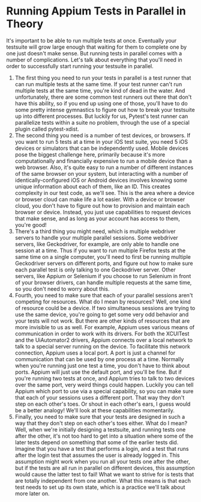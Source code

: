 # Running Appium Tests in Parallel in Theory


It's important to be able to run multiple tests at once. Eventually your testsuite will grow large enough that waiting for them to complete one by one just doesn't make sense. But running tests in parallel comes with a number of complications. Let's talk about everything that you'll need in order to successfully start running your testsuite in parallel.

1. The first thing you need to run your tests in parallel is a test runner that can run multiple tests at the same time. If your test runner can't run multiple tests at the same time, you're kind of dead in the water. And unfortunately, there are some common test runners out there that don't have this ability, so if you end up using one of those, you'll have to do some pretty intense gymnastics to figure out how to break your testsuite up into different processes. But luckily for us, Pytest's test runner can parallelize tests within a suite no problem, through the use of a special plugin called pytest-xdist.
2. The second thing you need is a number of test devices, or browsers. If you want to run 5 tests at a time in your iOS test suite, you need 5 iOS devices or simulators that can be independently used. Mobile devices pose the biggest challenge here, primarily because it's more computationally and financially expensive to run a mobile device than a web browser. Also, it's quite easy to run a number of different instances of the same browser on your system, but interacting with a number of identically-configured iOS or Android devices involves knowing some unique information about each of them, like an ID. This creates complexity in our test code, as we'll see. This is the area where a device or browser cloud can make life a lot easier. With a device or browser cloud, you don't have to figure out how to provision and maintain each browser or device. Instead, you just use capabilities to request devices that make sense, and as long as your account has access to them, you're good!
3. There's a third thing you might need, which is multiple webdriver servers to handle your multiple parallel sessions. Some webdriver servers, like Geckodriver, for example, are only able to handle one session at a time. Thus if you want to run multiple Firefox tests at the same time on a single computer, you'll need to first be running multiple Geckodriver servers on different ports, and figure out how to make sure each parallel test is only talking to one Geckodriver server. Other servers, like Appium or Selenium if you choose to run Selenium in front of your browser drivers, can handle multiple requests at the same time, so you don't need to worry about this.
4. Fourth, you need to make sure that each of your parallel sessions aren't competing for resources. What do I mean by resources? Well, one kind of resource could be a device. If two simultaneous sessions are trying to use the same device, you're going to get some very odd behavior and your tests will not work. But there are other kinds of resources that are more invisible to us as well. For example, Appium uses various means of communication in order to work with its drivers. For both the XCUITest and the UiAutomator2 drivers, Appium connects over a local network to talk to a special server running on the device. To facilitate this network connection, Appium uses a local port. A port is just a channel for communication that can be used by one process at a time. Normally when you're running just one test a time, you don't have to think about ports. Appium will just use the default port, and you'll be fine. But if you're running two tests at once, and Appium tries to talk to two devices over the same port, very weird things could happen. Luckily you can tell Appium which port to use via a special capability, so you can make sure that each of your sessions uses a different port. That way they don't step on each other's toes. Or shout in each other's ears, I guess would be a better analogy! We'll look at these capabilities momentarily.
5. Finally, you need to make sure that your tests are designed in such a way that they don't step on each other's toes either. What do I mean? Well, when we're initially designing a testsuite, and running tests one after the other, it's not too hard to get into a situation where some of the later tests depend on something that some of the earlier tests did. Imagine that you have a test that performs a login, and a test that runs after the login test that assumes the user is already logged in. This assumption might work when you run all your tests one after the other, but if the tests are all run in parallel on different devices, this assumption would cause the latter test to fail! What we want to strive for is tests that are totally independent from one another. What this means is that each test needs to set up its own state, which is a practice we'll talk about more later on.

